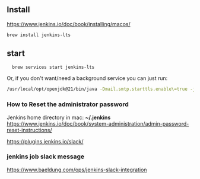 ## Install
https://www.jenkins.io/doc/book/installing/macos/

```bash
brew install jenkins-lts
```
## start
```bash
  brew services start jenkins-lts
```

Or, if you don't want/need a background service you can just run:
```bash
/usr/local/opt/openjdk@21/bin/java -Dmail.smtp.starttls.enable\=true -jar /usr/local/opt/jenkins-lts/libexec/jenkins.war --httpListenAddress\=127.0.0.1 --httpPort\=8080
```

### How to Reset the administrator password
Jenkins home directory in mac: **~/.jenkins**
https://www.jenkins.io/doc/book/system-administration/admin-password-reset-instructions/

https://plugins.jenkins.io/slack/


### jenkins job slack message
https://www.baeldung.com/ops/jenkins-slack-integration
